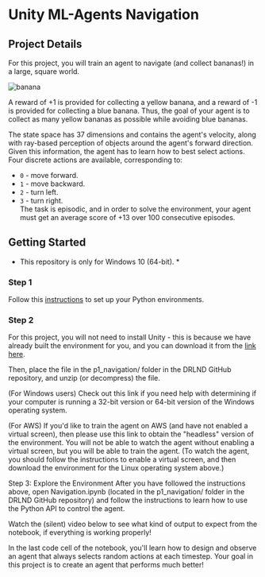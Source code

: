 # Unity ML-Agents Navigation

## Project Details
For this project, you will train an agent to navigate (and collect bananas!) in a large, square world.

![banana](https://user-images.githubusercontent.com/4464676/74794975-fa73f000-5307-11ea-9bd1-ecfc84740e60.gif)

A reward of +1 is provided for collecting a yellow banana, and a reward of -1 is provided for collecting a blue banana. Thus, the goal of your agent is to collect as many yellow bananas as possible while avoiding blue bananas.

The state space has 37 dimensions and contains the agent's velocity, along with ray-based perception of objects around the agent's forward direction. Given this information, the agent has to learn how to best select actions. Four discrete actions are available, corresponding to:

- `0` - move forward.
- `1` - move backward.
- `2` - turn left.
- `3` - turn right.  
The task is episodic, and in order to solve the environment, your agent must get an average score of +13 over 100 consecutive episodes.


## Getting Started  

* This repository is only for Windows 10 (64-bit).  *

### Step 1
Follow this [instructions](https://github.com/udacity/deep-reinforcement-learning#dependencies) to set up your Python environments.


### Step 2

For this project, you will not need to install Unity - this is because we have already built the environment for you, and you can download it from the [link here](https://s3-us-west-1.amazonaws.com/udacity-drlnd/P1/Banana/Banana_Windows_x86_64.zip).


Then, place the file in the p1_navigation/ folder in the DRLND GitHub repository, and unzip (or decompress) the file.

(For Windows users) Check out this link if you need help with determining if your computer is running a 32-bit version or 64-bit version of the Windows operating system.

(For AWS) If you'd like to train the agent on AWS (and have not enabled a virtual screen), then please use this link to obtain the "headless" version of the environment. You will not be able to watch the agent without enabling a virtual screen, but you will be able to train the agent. (To watch the agent, you should follow the instructions to enable a virtual screen, and then download the environment for the Linux operating system above.)

Step 3: Explore the Environment
After you have followed the instructions above, open Navigation.ipynb (located in the p1_navigation/ folder in the DRLND GitHub repository) and follow the instructions to learn how to use the Python API to control the agent.

Watch the (silent) video below to see what kind of output to expect from the notebook, if everything is working properly!


In the last code cell of the notebook, you'll learn how to design and observe an agent that always selects random actions at each timestep. Your goal in this project is to create an agent that performs much better!
